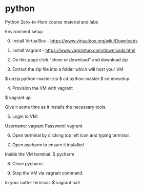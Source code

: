 # python
Python Zero-to-Hero course material and labs

Environment setup

0) Install VirtualBox - https://www.virtualbox.org/wiki/Downloads

1) Install Vagrant - https://www.vagrantup.com/downloads.html

2) On this page click "clone or download" and download zip

3) Extract the zip file into a folder which will host your VM

$ unzip python-master.zip
$ cd python-master
$ cd envsetup

4) Provision the VM with vagrant

$ vagrant up

Give it some time as it installs the necessary tools.

5) Login to VM:

Username: vagrant
Password: vagrant

6) Open terminal by clicking top left icon and typing terminal.

7) Open pycharm to ensure it installed

Inside the VM terminal:
$ pycharm

8) Close pycharm.

9) Stop the VM via vagrant command.

In your outter terminal:
$ vagrant halt
